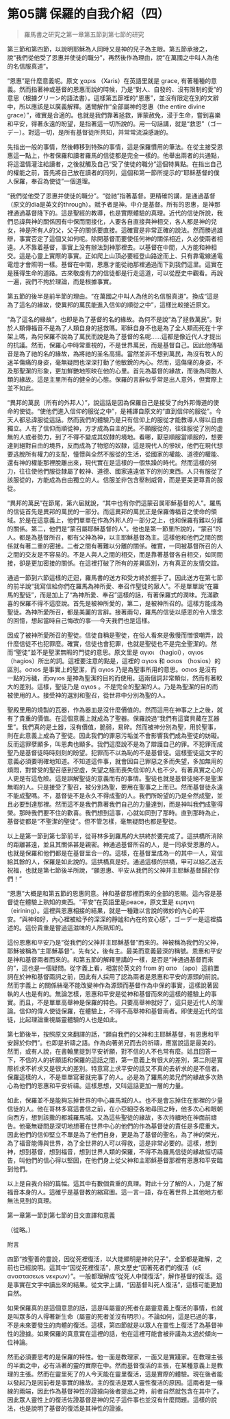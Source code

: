 # 第05講 保羅的自我介紹（四）

> 羅馬書之研究之第一章第五節到第七節的研究

第三節和第四節，以說明耶穌為人同時又是神的兒子為主眼。第五節承接之，說“我們從他受了恩惠并使徒的職分”，再然後作為理由，說“在萬國之中叫人為他的名信服真道”。

“恩惠”是什麼意義呢。原文 χαριs （Xaris）在英語里就是 grace, 有著種種的意義。然而指著神或基督的恩惠而說的時候，乃是“對人、自發的、沒有限制的愛”的意思（根據グリーン的語法書）。這樣第五節裡的“恩惠”，並沒有限定在別的文辭中，所以應該是以廣義解釋。邁爾解作“全部屬神的恩惠（the entire divine grace）”，確實是合適的。也就是我們靠著拯救，罪蒙赦免，浸于生命，嘗到喜樂和平安，得著永遠的盼望，是指著這一切所說的。用一句話講，就是“救恩”（ゴーデー）。對這一切，是所有基督徒所共知，并常常流淚感謝的。

先指出一般的事情，然後轉移到特殊的事情，這是保羅慣用的筆法。在從主接受恩惠這一點上，作者保羅和讀者羅馬的信徒都是完全一樣的。他舉出兩者的共通點，将這温情灌注給讀者，之後就觸及自己“受了使徒的職分”這個特異點。在指出自己的權能之前，首先將自己放在讀者的同列，這個和第一節所提示的“耶穌基督的僕人保羅，奉召為使徒”一個道理。

“我們從他受了恩惠并使徒的職分”。“從祂”指著基督。更精確的講，是通過基督（原文的dia是英文的through）。賦予者是神。中介是基督。所有的恩惠，是神那裡通過基督降下的。這是聖經的教導，也是實際體驗的真理。近代的信徒所說，我們忌諱與神的關係因有中保而間接化，人要各自直接與神相交，各人都是神的兒女，神是所有人的父，父子的關係要直接。這確實是非常正確的說法。然而勝過雄辯，事實否定了這個又如何呢。除開基督而要使任何神的關係相近，久必使兩者相遠。人不靠着基督，事實上没有辦法到神那裡去。以基督在中間，人方能和神相交。這是心靈上實際的事實。正如爬上山頂必要經登山路途而上、只有靠電線通電電燈才會照明一樣。基督在中間，恩惠才能從祂那裡通過而下到我們這里。這實在是獲得生命的道路。古來敬虔有力的信徒都是行走這道，可以從歷史中觀看。再說一遍，我們不拘於理論，而是根據事實。

第五節的後半是前半節的理由。“在萬國之中叫人為他的名信服真道”。換成“這是為了這名的緣故，使異邦的萬民能進入信仰的順從之中”，這樣比較接近原文。

“為了這名的緣故”，也即是為了基督的名的緣故。為何不是說“為了拯救萬民”。對於人類傳福音不是為了人類自身的拯救嗎。耶穌自身不也是為了全人類而死在十字架上嗎，為何保羅不說為了萬民而說是為了基督的名呢……這都是像近代人才提出的抗議。然而，保羅心中時常重視的，不是世界萬民，而是基督自己。因此他傳福音是為了祂的名的緣故，為將祂的圣名高揚。當然並非不想到萬民，為沒有牧人的迷羊傷痛的身姿，毫無疑問也深深打動了他敏銳的內心。然而，這傷痛的身姿，不及那聖潔的形象，更加鮮艷地照映在他的心里。首先為基督的緣故，而後為同胞人類的緣故。這是主里所有的健全的心態。保羅的言辭似乎常是出人意外，但實際上並不如此。

“異邦的萬民（所有的外邦人）”，說這話是因為保羅自己是接受了向外邦傳道的使命的使徒。“使他們進入信仰的服從之中”，是補譯自原文的“直到信仰的服從”。今天人都忌諱服從這話。然而我們的體驗乃是只有信仰上的服從才能教導人得以自由獨立。人有了信仰而順從神，方才成為自主的民。不願服從的，往往服從了別的虛無的人或者勢力，到了不得不變成其奴隸的境地。看哪，厭惡順服當順服的，想要達到絕對自由的境界，反而成為了物慾的奴隸，這是現代人的慘狀，他們在現代想要逃脫所有權力的支配，憧憬與全然不服從的生活，從國家的權能、道德的權能、還有神的權能那裡脫離出來，現代實在是這樣的一個焦躁的時代。然而這樣的努力，往往使他們服從隸屬了較神、道德、國家遠遠低下的別的東西。人只有服從了該服從的，方能成為自由獨立的人。信服並非包含壓制威脅，而是更美更尊貴的服從。

“異邦的萬民”在節尾，第六屆就說，“其中也有你們這蒙召属耶穌基督的人”。羅馬的信徒首先是異邦的萬民的一部分。而這異邦的萬民正是保羅傳福音之使命的領域。於是在這意義上，他們單單在作為外邦人的一部分之上，也和保羅有難以分離的關係。第二，他們是“蒙召屬耶穌基督的人”。他也是第一節里所說的，“蒙召”的人。都是為基督所召，都有父神為神，以主耶穌基督為主。這樣他和他們之間的關係就有著二重的密接。二者之間有著難以分離的關係。確實，一同被基督所召的人之間的交友是不容易的。不是人與人之間的相交，而是靠著基督各自相交，如同間接，卻是更加密接的關係。在這裡打破了所有的差異區別，方有真正的友情交誼。

通過一節到六節這樣的迂迴，羅馬書的送方和受方終於握手了。因此送方在第七節的前半說“我寫信給你們在羅馬為神所愛、奉召作聖徒的眾人”。不是單單說“在羅馬的聖徒”，而是加上了“為神所愛、奉召”這樣的話，有著保羅式的潤味。充滿歡喜的保羅不得不這麼說。首先是被神所愛的，第二，是被神所召的。這樣方能成為聖徒。為神所愛所召，都是美麗的言辭。接著兩句，羅馬的信徒以感恩的令人懷念的回憶，想起當時自己悔改的事──今天我們也是這樣。

因成了被神所愛所召的聖徒。信徒自稱是聖徒，在俗人看來是傲慢而憎恨嘲弄，說什麼信徒不也犯罪麼。確實，信徒也會犯罪，也就是聖徒也不是完全聖潔的。然而“聖徒”並不是聖潔無暇的門徒的意思。原文里是 αγιοι （hagioi），αγιοs（hagios）所出的詞。這裡要注意的點是，這裡的 αγιοs 和 οσιοs （hosios）的區別。οσιοs 是事實上的聖潔，而 αγιοs 乃是為聖事所用的意思。οσιοs 是沒有一點的污穢，而αγιοs 是神為聖潔的目的而使用。這兩個詞非常類似，然而有著較大的差別。這樣，聖徒乃是 αγιοs 。不是完全的聖潔的人。乃是為聖潔的目的而被使用的人。接受神的選別和聖召，從世界中分別為聖的人。

聖殿里用的燒製的瓦器，作為器皿是沒什麼價值的。然而這用在神事之上之後，就有了貴重的價值。在這個意義上就成為了聖器。保羅說過“我們有這寶貝藏在瓦器里”。我們真的是土器，沒有價值，脆弱，易碎。然而被神分別為聖，用於聖事，則在此意義上成為了聖徒。因此我們的罪惡污垢並不會影響我們成為聖徒的妨礙。反而這罪孽顯多，叫恩典也顯多。我們這麼說不是為了辯護自己的罪。不犯罪而成聖乃是基督徒時時刻刻的盼望。犯罪而不以為恥的不是基督徒。這樣聖徒這文字的意義必須要明確地知道。不知道這件事，就會因自己罪惡之多而失望，多加無用的煩悶，對曾受的聖召感到空虛，失望之極而喪失信仰的人也不少。有著真實之心的人更是有這危險。這是誤解聖徒的意義而有的事情。聖徒也就是基督徒絕不是聖潔無暇的人。只是接受了聖召，被分別為聖，要用在聖事之上而已。然而基督徒永遠不能成聖嗎。不，基督徒不是永久不得成聖的人。我們所盼望的乃是全然成聖，並且必要到達那裡。然而這不是我們靠著我們自己的力量達到，而是神叫我們成聖得榮。那時我們要不住的歡喜。我們想到這事，心就如同到了那時。直到那時為止，基督徒都是“不聖潔的聖徒”。但不管怎樣，毫無疑問也都是聖徒。

以上是第一節到第七節前半，從哥林多到羅馬的大拱終於要完成了。這拱橋所消除的距離甚遠，並且其關係甚是親密。神通過基督所召的人，是一同承受恩惠的人。也就是保羅和他們都是在基督里合一的。這樣，在基督里成為一的其中一人，寫信給其餘的人，保羅是如此說的。這拱橋真是好。通過這樣的拱橋，甲可以給乙送去祝福，也就是第七節後半所說，“願恩惠、平安从我們的父神并主耶穌基督歸於你們！”

“恩惠”大概是和第五節的恩惠同意。神和基督那裡而來的全部的恩賜。這內容是基督徒在體驗上熟知的東西。“平安”在英語里是peace，原文里是 ειρηνη （eirining）。這裡與恩惠相接的結果，就是一種難以言說的微妙的內心的平安。“與神和好，內心裡被給予的深深的靜謐和內在的安心感”，ゴーデー是這裡描述的。這份貴重是嘗過這滋味的人所熟知的。

這份恩惠和平安乃是“從我們的父神并主耶穌基督”而來的。神被稱為我們的父神，耶穌被稱為“主耶穌基督”。先有父，後有主。最美而意義最深的稱號。恩惠和平安是神和基督兩者而來的。和第五節的解釋里講的一樣，是否是“神通過基督而來的”，這也是一個疑問。從字義上看，相當於英文的 from 的 απο （apo）這前置詞在於神和基督兩詞之前，因此有人採用了認為兩者是恩惠和平安的源頭的前說。然而字義上 的關係絲毫不能改變神作為源頭而基督作為中保的事實，這樣說著固執的人也是有的。無論怎樣，恩惠和平安是從神和基督而來的這樣的體驗上的事實。而且，不是單單高舉神是保羅的特色。只要高舉神就好了，這只是近代人的理論。信仰的偉人使徒保羅，在體驗上，不得不高舉神和基督兩者。即使是近代的信徒，比起理論重視屬靈體驗的人也是如此。

第七節後半，按照原文來翻譯的話，“願自我們的父神和主耶穌基督，有恩惠和平安歸於你們”。也即是祈禱之語。作為向著弟兄而去的祈禱，應當說這是最美的。然而，或有人說，在書翰里提到平安祈願，對不信的人不也常有麼。姑且回答一下，不信的人的祈願語和保羅的這話之間，第一意義上有很大的差別，第二則是實際祈求不祈求又是很大的差別。特意寫上求平安的話又不真的去祈求的是不信者。保羅這樣的人，不是單單寫著就完事了的人。必是為了羅馬的弟兄們的緣故多次熱心為他們的恩惠和平安祈禱。這樣思想，又叫這話更加一層的力量。

如此，保羅並不是能夠忘掉世界的中心羅馬城的人。也不是會忘掉住在那裡的少量信徒的人。他在哥林多寫這書信之前，在小亞細亞各地尋回之時，他多次心和眼朝向西方，想到該撒的都城羅馬城。又為這些聖徒的緣故，多次持續地在神面前禱告。他毫無疑問是深切地想著在世界中心的他們的作為基督徒的責任是多麼重大。因此他們的信仰堅立不單是為了他們自身，更是為了基督的聖名，為了神的榮光，為了福音能傳與世界，為了全世界的人可以得救，這是非常必要的。這樣，想到神，想到基督，想到福音，想到世界人類的保羅，不得不為羅馬信徒的緣故恒切禱告，叫他們的信心得以堅固，在他們身上從父神和主耶穌基督那裡有恩惠和平安臨到他們。

以上是自我介紹的篇幅。這其中有數個貴重的真理。對此十分了解的人，乃是了解福音本身的人。這確乎是基督教的縮寫圖。這一言一語，存在著世界上其他地方都無法見到的真理。

第一章第一節到第七節的日文直譯和意義

（從略。）

附言

四節“按聖善的靈說，因從死裡復活，以大能顯明是神的兒子”，全節都是難解，之前也已經說明。這其中“因從死裡復活”，原文歷史“因著死者們的復活（εξ αναστασεωs νεκρων）”。一般都理解成“從死人中間復活”，解作基督的復活。這是事實在文字中讀出來的結果。從文字上講，“因基督叫死人復活”，這樣可能更加自然。

如果保羅真的是這個意思的話，這是叫屬靈的死者在屬靈意義上復活的事情，也就是叫眾多的人得著新生命（屬靈的死者並沒有明示）。不論如何，這是已過的事，不是未來要發生的肉體的復活。這樣，第四節就是以眾人在靈性上復活了為基督神性的證據。如果保羅的真意實在這裡的話，他在這裡可能會被非議為太過於傾向一位神論。

然而必須要思考的是保羅的特性。他一面是教理家，一面又是實踐家。在教理主張的半面之中，必有活著的靈的實際在中。然而基督復活的主張，在某種意義上是教理的主張。然而在靈里死了的人今天能在靈里復活，這是實際的體驗。現在後者能以發起乃是因前者是事實的緣故。主的復活是眾人靈性復活的原因。這兩者是一條線的兩端，因此作為基督神性的證據向後者提出之時，前者自然就包含在其中了。因此眾人靈性上的復活佐證基督是神的兒子這件事也並沒有什麼問題。這樣的說法，也是說明了基督的復活是其神性的證據。